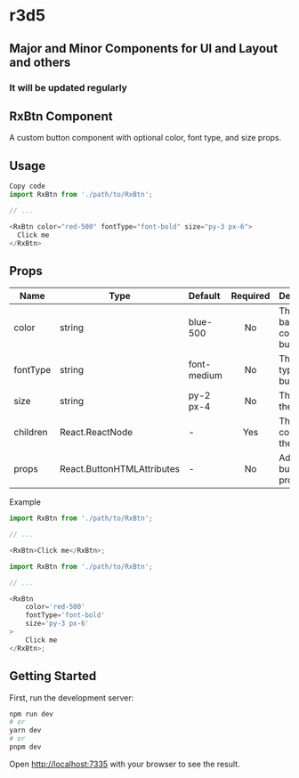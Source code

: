 # r3d5

## Major and Minor Components for UI and Layout and others

### It will be updated regularly

## RxBtn Component

A custom button component with optional color, font type, and size props.

## Usage

```javascript
Copy code
import RxBtn from './path/to/RxBtn';

// ...

<RxBtn color="red-500" fontType="font-bold" size="py-3 px-6">
  Click me
</RxBtn>
```

## Props

| Name     | Type                                          | Default     | Required | Description                         |
| -------- | --------------------------------------------- | :---------- | :------: | :---------------------------------- |
| color    | string                                        | blue-500    |    No    | The background color of the button. |
| fontType | string                                        | font-medium |    No    | The font type of the button.        |
| size     | string                                        | py-2 px-4   |    No    | The size of the button.             |
| children | React.ReactNode                               | -           |   Yes    | The content of the button.          |
| props    | React.ButtonHTMLAttributes<HTMLButtonElement> | -           |    No    | Additional button props.            |

Example

```javascript
import RxBtn from './path/to/RxBtn';

// ...

<RxBtn>Click me</RxBtn>;
```

```javascript
import RxBtn from './path/to/RxBtn';

// ...

<RxBtn
	color='red-500'
	fontType='font-bold'
	size='py-3 px-6'
>
	Click me
</RxBtn>;
```

## Getting Started

First, run the development server:

```bash
npm run dev
# or
yarn dev
# or
pnpm dev
```

Open [http://localhost:7335](http://localhost:7335) with your browser to see the result.
